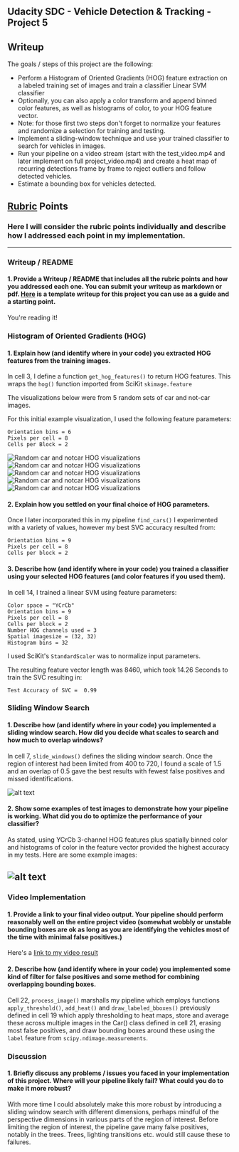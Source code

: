 ## Udacity SDC - Vehicle Detection & Tracking - Project 5
## Writeup 


The goals / steps of this project are the following:

* Perform a Histogram of Oriented Gradients (HOG) feature extraction on a labeled training set of images and train a classifier Linear SVM classifier
* Optionally, you can also apply a color transform and append binned color features, as well as histograms of color, to your HOG feature vector. 
* Note: for those first two steps don't forget to normalize your features and randomize a selection for training and testing.
* Implement a sliding-window technique and use your trained classifier to search for vehicles in images.
* Run your pipeline on a video stream (start with the test_video.mp4 and later implement on full project_video.mp4) and create a heat map of recurring detections frame by frame to reject outliers and follow detected vehicles.
* Estimate a bounding box for vehicles detected.

[//]: # (Image References)
[image1]: ./output_images/hog_vis1.png
[image2]: ./output_images/hog_vis2.png
[image3]: ./output_images/hog_vis3.png
[image4]: ./output_images/hog_vis4.png
[image5]: ./output_images/hog_vis5.png
[image6]: ./output_images/heatmap_vis.png
[image7]: ./output_images/bbox_vis.png
[video1]: ./project_video_output.mp4

## [Rubric](https://review.udacity.com/#!/rubrics/513/view) Points
### Here I will consider the rubric points individually and describe how I addressed each point in my implementation.  

---
### Writeup / README

#### 1. Provide a Writeup / README that includes all the rubric points and how you addressed each one.  You can submit your writeup as markdown or pdf.  [Here](https://github.com/udacity/CarND-Vehicle-Detection/blob/master/writeup_template.md) is a template writeup for this project you can use as a guide and a starting point.  

You're reading it!

### Histogram of Oriented Gradients (HOG)

#### 1. Explain how (and identify where in your code) you extracted HOG features from the training images.

In cell 3, I define a function `get_hog_features()` to return HOG features.
This wraps the `hog()` function imported from SciKit `skimage.feature`

The visualizations below were from 5 random sets of car and not-car images.

For this initial example visualization, I used the following feature parameters:

    Orientation bins = 6
    Pixels per cell = 8
    Cells per Block = 2 


![Random car and notcar HOG visualizations][image1]
![Random car and notcar HOG visualizations][image2]
![Random car and notcar HOG visualizations][image3]
![Random car and notcar HOG visualizations][image4]
![Random car and notcar HOG visualizations][image5]

#### 2. Explain how you settled on your final choice of HOG parameters.

Once I later incorporated this in my pipeline `find_cars()` I experimented with 
a variety of values, however my best SVC accuracy resulted from:

    Orientation bins = 9
    Pixels per cell = 8
    Cells per block = 2


#### 3. Describe how (and identify where in your code) you trained a classifier using your selected HOG features (and color features if you used them).

In cell 14, I trained a linear SVM using feature parameters:

    Color space = "YCrCb" 
    Orientation bins = 9 
    Pixels per cell = 8
    Cells per block = 2
    Number HOG channels used = 3
    Spatial imagesize = (32, 32)
    Histogram bins = 32

I used SciKit's `StandardScaler` was to normalize input parameters.

The resulting feature vector length was 8460, which took 14.26 Seconds to train the SVC resulting in:

    Test Accuracy of SVC =  0.99    

### Sliding Window Search

#### 1. Describe how (and identify where in your code) you implemented a sliding window search.  How did you decide what scales to search and how much to overlap windows?

In cell 7, `slide_windows()` defines the sliding window search.
Once the region of interest had been limited from 400 to 720, I found a scale of 1.5 
and an overlap of 0.5 gave the best results with fewest false positives and missed
identifications.

![alt text][image6]

#### 2. Show some examples of test images to demonstrate how your pipeline is working.  What did you do to optimize the performance of your classifier?

As stated, using YCrCb 3-channel HOG features plus spatially binned color and histograms of color in the feature vector provided the highest accuracy in my tests.  Here are some example images:

![alt text][image7]
---

### Video Implementation

#### 1. Provide a link to your final video output.  Your pipeline should perform reasonably well on the entire project video (somewhat wobbly or unstable bounding boxes are ok as long as you are identifying the vehicles most of the time with minimal false positives.)

Here's a [link to my video result](./project_video_output.mp4)


#### 2. Describe how (and identify where in your code) you implemented some kind of filter for false positives and some method for combining overlapping bounding boxes.

Cell 22, `process_image()` marshalls my pipeline which employs functions
`apply_threshold()`, `add_heat()` and `draw_labeled_bboxes()` previously
defined in cell 19 which apply thresholding to heat maps,
store and average these across multiple images in the Car() class
defined in cell 21, erasing most false positives, and draw bounding boxes around these using the `label` feature from `scipy.ndimage.measurements`. 



### Discussion

#### 1. Briefly discuss any problems / issues you faced in your implementation of this project.  Where will your pipeline likely fail?  What could you do to make it more robust?

With more time I could absolutely make this more robust by introducing a sliding window
search with different dimensions, perhaps mindful of the perspective dimensions in 
various parts of the region of interest. Before limiting the region of interest,
the pipeline gave many false positives, notably in the trees. Trees, lighting transitions etc. would still cause these to failures. 

